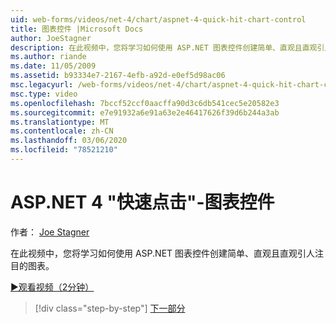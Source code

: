 ```yaml
---
uid: web-forms/videos/net-4/chart/aspnet-4-quick-hit-chart-control
title: 图表控件 |Microsoft Docs
author: JoeStagner
description: 在此视频中，您将学习如何使用 ASP.NET 图表控件创建简单、直观且直观引人注目的图表。
ms.author: riande
ms.date: 11/05/2009
ms.assetid: b93334e7-2167-4efb-a92d-e0ef5d98ac06
msc.legacyurl: /web-forms/videos/net-4/chart/aspnet-4-quick-hit-chart-control
msc.type: video
ms.openlocfilehash: 7bccf52ccf0aacffa90d3c6db541cec5e20582e3
ms.sourcegitcommit: e7e91932a6e91a63e2e46417626f39d6b244a3ab
ms.translationtype: MT
ms.contentlocale: zh-CN
ms.lasthandoff: 03/06/2020
ms.locfileid: "78521210"
---
```

# <a name="aspnet-4-quick-hit---chart-control"></a>ASP.NET 4 "快速点击"-图表控件

作者： [Joe Stagner](https://github.com/JoeStagner)

在此视频中，您将学习如何使用 ASP.NET 图表控件创建简单、直观且直观引人注目的图表。 

[&#9654;观看视频（2分钟）](https://channel9.msdn.com/Blogs/ASP-NET-Site-Videos/aspnet-4-quick-hit-chart-control)

> [!div class="step-by-step"]
> [下一部分](aspnet-4-how-do-i-introducing-the-new-chart-control-in-visual-studio-2010.md)
